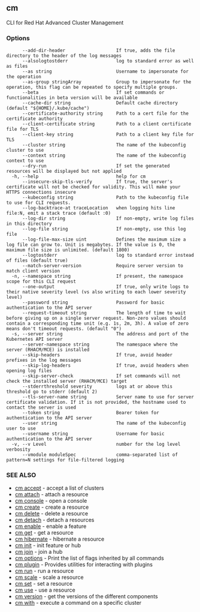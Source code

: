 ## cm

CLI for Red Hat Advanced Cluster Management

### Options

```
      --add-dir-header                   If true, adds the file directory to the header of the log messages
      --alsologtostderr                  log to standard error as well as files
      --as string                        Username to impersonate for the operation
      --as-group stringArray             Group to impersonate for the operation, this flag can be repeated to specify multiple groups.
      --beta                             If set commands or functionalities in beta version will be available
      --cache-dir string                 Default cache directory (default "${HOME}/.kube/cache")
      --certificate-authority string     Path to a cert file for the certificate authority
      --client-certificate string        Path to a client certificate file for TLS
      --client-key string                Path to a client key file for TLS
      --cluster string                   The name of the kubeconfig cluster to use
      --context string                   The name of the kubeconfig context to use
      --dry-run                          If set the generated resources will be displayed but not applied
  -h, --help                             help for cm
      --insecure-skip-tls-verify         If true, the server's certificate will not be checked for validity. This will make your HTTPS connections insecure
      --kubeconfig string                Path to the kubeconfig file to use for CLI requests.
      --log-backtrace-at traceLocation   when logging hits line file:N, emit a stack trace (default :0)
      --log-dir string                   If non-empty, write log files in this directory
      --log-file string                  If non-empty, use this log file
      --log-file-max-size uint           Defines the maximum size a log file can grow to. Unit is megabytes. If the value is 0, the maximum file size is unlimited. (default 1800)
      --logtostderr                      log to standard error instead of files (default true)
      --match-server-version             Require server version to match client version
  -n, --namespace string                 If present, the namespace scope for this CLI request
      --one-output                       If true, only write logs to their native severity level (vs also writing to each lower severity level)
      --password string                  Password for basic authentication to the API server
      --request-timeout string           The length of time to wait before giving up on a single server request. Non-zero values should contain a corresponding time unit (e.g. 1s, 2m, 3h). A value of zero means don't timeout requests. (default "0")
  -s, --server string                    The address and port of the Kubernetes API server
      --server-namespace string          The namespace where the server (RHACM/MCE) is installed
      --skip-headers                     If true, avoid header prefixes in the log messages
      --skip-log-headers                 If true, avoid headers when opening log files
      --skip-server-check                If set commands will not check the installed server (RHACM/MCE) target
      --stderrthreshold severity         logs at or above this threshold go to stderr (default 2)
      --tls-server-name string           Server name to use for server certificate validation. If it is not provided, the hostname used to contact the server is used
      --token string                     Bearer token for authentication to the API server
      --user string                      The name of the kubeconfig user to use
      --username string                  Username for basic authentication to the API server
  -v, --v Level                          number for the log level verbosity
      --vmodule moduleSpec               comma-separated list of pattern=N settings for file-filtered logging
```

### SEE ALSO

* [cm accept](cm_accept.md)	 - accept a list of clusters
* [cm attach](cm_attach.md)	 - attach a resource
* [cm console](cm_console.md)	 - open a console
* [cm create](cm_create.md)	 - create a resource
* [cm delete](cm_delete.md)	 - delete a resource
* [cm detach](cm_detach.md)	 - detach a resources
* [cm enable](cm_enable.md)	 - enable a feature
* [cm get](cm_get.md)	 - get a resource
* [cm hibernate](cm_hibernate.md)	 - hibernate a resource
* [cm init](cm_init.md)	 - init feature or hub
* [cm join](cm_join.md)	 - join a hub
* [cm options](cm_options.md)	 - Print the list of flags inherited by all commands
* [cm plugin](cm_plugin.md)	 - Provides utilities for interacting with plugins
* [cm run](cm_run.md)	 - run a resource
* [cm scale](cm_scale.md)	 - scale a resource
* [cm set](cm_set.md)	 - set a resource
* [cm use](cm_use.md)	 - use a resource
* [cm version](cm_version.md)	 - get the versions of the different components
* [cm with](cm_with.md)	 - execute a command on a specific cluster

